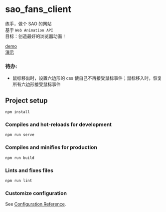# sao_fans_client

练手，做个 SAO 的网站   
基于 `Web Animation API`   
目标：创造最好的浏览器动画！

[demo](https://sao-fans-client.vercel.app)    
[演示](https://sao-fans-client.vercel.app) 

### 待办:
* 鼠标移出时，设置六边形的 css 使自己不再接受鼠标事件；鼠标移入时，恢复所有六边形接受鼠标事件

## Project setup
```
npm install
```

### Compiles and hot-reloads for development
```
npm run serve
```

### Compiles and minifies for production
```
npm run build
```

### Lints and fixes files
```
npm run lint
```

### Customize configuration
See [Configuration Reference](https://cli.vuejs.org/config/).
